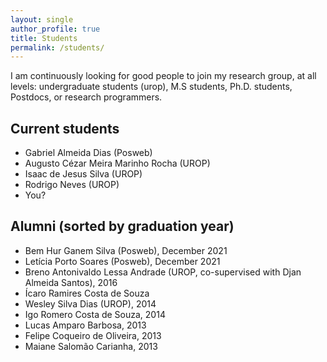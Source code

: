 ```yaml
---
layout: single
author_profile: true
title: Students
permalink: /students/
---
```



I am continuously looking for good people to join my research group, at all levels: undergraduate students (urop), M.S students, Ph.D. students, Postdocs, or research programmers. 

<!-- Read more [here](/pos-graduacao) if interested.

**UPDATE**: I recently accepted a position in the industry, so my time became even scarser. If you _really_ want to work with me, please make sure you can conduct most your work independently. -->

## Current students

- Gabriel Almeida Dias (Posweb)
- Augusto Cézar Meira Marinho Rocha (UROP)
- Isaac de Jesus Silva (UROP)
- Rodrigo Neves (UROP)
- You?

## Alumni (sorted by graduation year)

- Bem Hur Ganem Silva (Posweb), December 2021
- Letícia Porto Soares (Posweb), December 2021
- Breno Antonivaldo Lessa Andrade (UROP, co-supervised with Djan Almeida Santos), 2016
- Ícaro Ramires Costa de Souza
- Wesley Silva Dias (UROP), 2014
- Igo Romero Costa de Souza, 2014
- Lucas Amparo Barbosa, 2013
- Felipe Coqueiro de Oliveira, 2013
- Maiane Salomão Carianha, 2013

<!-- - Benito Fernandes (MS, co-supervised with [Fernando Castor](https://sites.google.com/a/cin.ufpe.br/castor/), UFPE), March 2017
- [Bruno Cartaxo](https://sites.google.com/site/brunocartaxo/) (PhD, co-supervised with [Sergio Soares](http://www.cin.ufpe.br/~scbs/), UFPE), March 2018
- Clarice Ferreira (Capstone), July 2018 -->